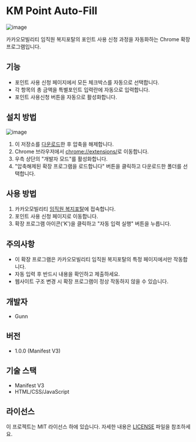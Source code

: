 # KM Point Auto-Fill

![image](https://github.com/user-attachments/assets/ac63d4ed-f8f8-4de5-9003-8d9b26355430)

카카오모빌리티 임직원 복지포탈의 포인트 사용 신청 과정을 자동화하는 Chrome 확장 프로그램입니다.

## 기능

- 포인트 사용 신청 페이지에서 모든 체크박스를 자동으로 선택합니다.
- 각 항목의 총 금액을 특별포인트 입력란에 자동으로 입력합니다.
- 포인트 사용신청 버튼을 자동으로 활성화합니다.

## 설치 방법

![image](https://github.com/user-attachments/assets/a3efb4b0-8cb3-460c-a01e-e18b1877fff3)

1. 이 저장소를 [다운로드](https://github.com/adalgu/KM-Point-Auto-Fill/archive/refs/heads/master.zip)한 후 압축을 해제합니다.
2. Chrome 브라우저에서 [chrome://extensions/](chrome://extensions/)로 이동합니다.
3. 우측 상단의 "개발자 모드"를 활성화합니다.
4. "압축해제된 확장 프로그램을 로드합니다" 버튼을 클릭하고 다운로드한 폴더를 선택합니다.

## 사용 방법

1. 카카오모빌리티 [임직원 복지포탈](https://km.s-bluevery.com/)에 접속합니다.
2. 포인트 사용 신청 페이지로 이동합니다.
3. 확장 프로그램 아이콘('K')을 클릭하고 "자동 입력 실행" 버튼을 누릅니다.

## 주의사항

- 이 확장 프로그램은 카카오모빌리티 임직원 복지포탈의 특정 페이지에서만 작동합니다.
- 자동 입력 후 반드시 내용을 확인하고 제출하세요.
- 웹사이트 구조 변경 시 확장 프로그램이 정상 작동하지 않을 수 있습니다.

## 개발자

- Gunn

## 버전

- 1.0.0 (Manifest V3)

## 기술 스택

- Manifest V3
- HTML/CSS/JavaScript

## 라이선스

이 프로젝트는 MIT 라이선스 하에 있습니다. 자세한 내용은 [LICENSE](LICENSE) 파일을 참조하세요.
